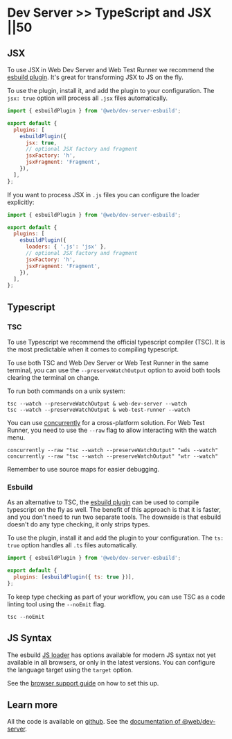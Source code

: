 # Dev Server >> TypeScript and JSX ||50

## JSX

To use JSX in Web Dev Server and Web Test Runner we recommend the [esbuild plugin](../../docs/dev-server/plugins/esbuild.md). It's great for transforming JSX to JS on the fly.

To use the plugin, install it, and add the plugin to your configuration. The `jsx: true` option will process all `.jsx` files automatically.

```js
import { esbuildPlugin } from '@web/dev-server-esbuild';

export default {
  plugins: [
    esbuildPlugin({
      jsx: true,
      // optional JSX factory and fragment
      jsxFactory: 'h',
      jsxFragment: 'Fragment',
    }),
  ],
};
```

If you want to process JSX in `.js` files you can configure the loader explicitly:

```js
import { esbuildPlugin } from '@web/dev-server-esbuild';

export default {
  plugins: [
    esbuildPlugin({
      loaders: { '.js': 'jsx' },
      // optional JSX factory and fragment
      jsxFactory: 'h',
      jsxFragment: 'Fragment',
    }),
  ],
};
```

## Typescript

### TSC

To use Typescript we recommend the official typescript compiler (TSC). It is the most predictable when it comes to compiling typescript.

To use both TSC and Web Dev Server or Web Test Runner in the same terminal, you can use the `--preserveWatchOutput` option to avoid both tools clearing the terminal on change.

To run both commands on a unix system:

```
tsc --watch --preserveWatchOutput & web-dev-server --watch
tsc --watch --preserveWatchOutput & web-test-runner --watch
```

You can use [concurrently](https://www.npmjs.com/package/concurrently) for a cross-platform solution. For Web Test Runner, you need to use the `--raw` flag to allow interacting with the watch menu.

```
concurrently --raw "tsc --watch --preserveWatchOutput" "wds --watch"
concurrently --raw "tsc --watch --preserveWatchOutput" "wtr --watch"
```

Remember to use source maps for easier debugging.

### Esbuild

As an alternative to TSC, the [esbuild plugin](../../docs/dev-server/plugins/esbuild.md) can be used to compile typescript on the fly as well. The benefit of this approach is that it is faster, and you don't need to run two separate tools. The downside is that esbuild doesn't do any type checking, it only strips types.

To use the plugin, install it and add the plugin to your configuration. The `ts: true` option handles all `.ts` files automatically.

```js
import { esbuildPlugin } from '@web/dev-server-esbuild';

export default {
  plugins: [esbuildPlugin({ ts: true })],
};
```

To keep type checking as part of your workflow, you can use TSC as a code linting tool using the `--noEmit` flag.

```
tsc --noEmit
```

## JS Syntax

The esbuild [JS loader](https://esbuild.github.io/content-types/#javascript) has options available for modern JS syntax not yet available in all browsers, or only in the latest versions. You can configure the language target using the `target` option.

See the [browser support guide](./browser-support.md) on how to set this up.

## Learn more

All the code is available on [github](https://github.com/modernweb-dev/example-projects/tree/master/guides/dev-server).
See the [documentation of @web/dev-server](../../docs/dev-server/overview.md).
